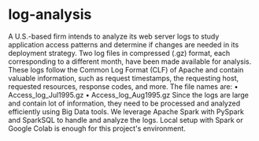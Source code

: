 # log-analysis

A U.S.-based firm intends to analyze its web server logs to study application access patterns and determine if changes are needed in its deployment strategy. Two log files in compressed (.gz) format, each corresponding to a different month, have been made available for analysis. These logs follow the Common Log Format (CLF) of Apache and contain valuable information, such as request timestamps, the requesting host, requested resources, response codes, and more. The file names are:
• Access_log_Jul1995.gz
• Access_log_Aug1995.gz
Since the logs are large and contain lot of information, they need to be processed and analyzed efficiently using Big Data tools. We leverage Apache Spark with PySpark and SparkSQL to handle and analyze the logs. Local setup with Spark or Google Colab is enough for this project's environment.

